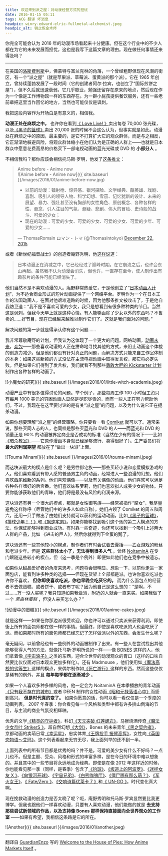 ```yaml
---
title: 欢迎来到派之屋：对动漫经营方式的担忧
date: 2016-01-15 05:11
tags: ACG 翻译 坏消息
headpic: winry-edward-elric-fullmetal-alchemist.jpeg
headpic_alt: 钢之炼金术师
---
```


你完全可能会认为 2016 年的动漫市场看起来十分健康。但在这个行业中的不少人都在为它的未来发展而担忧，这也是我写下这篇文章的理由。现在做任何事情还来得及吗？

<!--more-->

----------

在美国的[洛斯费利斯](https://goo.gl/maps/MU3oLqc8YZL2)中，佛蒙特与富兰克林的角落，一个曾经粗野但现在风潮的街区，有一个“派之屋”（就是苹果派、草莓派、蛋黄派的那个派）。它在 1965 年创立，曾持续蓬勃发展了一段时间（它的创建者阿尔·拉宾，也创立了“国际煎饼之屋”），但不久后就迅速衰弱。它几乎歇业，勉强还留存在原来的地点，然后现在作为一个像是工作博物馆一样的东西存在。为一群小屁孩提供餐饮服务，还有一些老前辈把这里当作回忆的地方，当然也可能仅仅是讽刺。

我把这段内容作为开场白是有意义的，相信我。

**动漫正处在麻烦之中。** 也许你在看到[《 Love Live! 》](http://bangumi.tv/subject/49294)卖出每卷 70,000 张光碟，以及[《黑子的篮球》](http://bangumi.tv/subject/23684)卖出 20,000 张的时候不会这么认为，但事实就是如此。动漫处在麻烦之中的原因，最主要的，是它不打算扩大它的观众群体，而是与之相反，它正渐渐地躲避风险，将观众群体缩小在他们认为是正确的人群上——也就是日本群众中愿意花费高昂的价格买下一部电视动画的蓝光光碟或 DVD 的 **小部分人** 。

不相信我吗？那你应该会相信托马斯·罗明，他发了[这条推文](https://twitter.com/Thomasintokyo/status/679101850189217792)：

>	Anime before - Anime now  
>	![Anime before - Anime now]({{ site.baseurl }}/images/2016/01/anime-before-now.jpg)
>	
>	-	以前的动漫：镭射枪、惊异感、银河探险、文学经典、酷英雄、戏剧、喜剧、吸引人的领导人物、科学幻想、雪茄、记忆犹新的设计、未来的展望、暴力、强壮甚至没有胸部的女性角色、原创概念、各种各样的性、悬念、引人注目的气氛、悬疑、悲剧、伟大的冒险、史诗般的战斗、可爱的少女；
>	-	现在的动漫：可爱的少女、可爱的少女、可爱的少女、可爱的少年、可爱的少女……
>	
>	&mdash; ThomasRomain ロマン・トマ (@Thomasintokyo) [December 22, 2015](https://twitter.com/Thomasintokyo/status/679101850189217792)

或者《新世纪福音战士》的创造者庵野秀明，他[这样说](http://www.techtimes.com/articles/55317/20150526/evangelion-creator-hideaki-anno-thinks-anime-will-die-within-next-two-decades.htm)道：

>   日本动漫正在消减之中，它已经经过了巅峰时期。在它崩溃之后，也许会东山再起。虽然我不认为动漫会消失，但也许，一直存在至今，使人制作出有趣影片的条件可能已经消失了。

他们当然不是不喜欢动漫的人。庵野非常热爱它，于是他创立了“[日本动画人计划](https://zh.wikipedia.org/wiki/%E6%97%A5%E6%9C%AC%E5%8B%95%E7%95%AB%E4%BA%BA%E5%B1%95%E8%A6%BD%E6%9C%83)”，为不适合商业形式的短片动画提供了一个网络平台。罗明作为一个在日本工作的法国动画人，在面对他艰难道路的时候，因为他那条推文被攻击了，于是他自我防卫道：“我不是不喜欢可爱的少女，我只是想看到有很多种种类的节目。当然这是讽刺，但我今天早上就是这种心情。有人能够画除了少女以外的东西吗？不售卖的……好节目，现在已经越来越难以制作它们了。这就是我们面对的问题。”

解决问题的第一步就是得承认你有这个问题……

我非常尊敬庵野的计划，但我认为这体现了一个更大的问题。网络动画，[动画未来](https://zh.wikipedia.org/wiki/%E9%9D%92%E5%B9%B4%E5%8A%A8%E7%94%BB%E5%88%B6%E4%BD%9C%E8%80%85%E8%82%B2%E6%88%90%E8%AE%A1%E5%88%92)，[众包](https://zh.wikipedia.org/wiki/%E4%BC%97%E5%8C%85)——那些喜欢动漫的人正在拼命地寻找其他的方式，来阻止动画这个体裁的创造力减少。但是他们都没有针对真正的问题，而解决方式只能来自工作室体制的本身：如果这些新颖的方式没法在主流电视动画中取得发言权，那它将必定失败。但是如果它们得到了发言权，我们就看不到那些[勇敢大胆的 Kickstarter 计划](https://en.wikipedia.org/wiki/Little_Witch_Academia)制作出各种各样的动画了。

![小魔女的研究]({{ site.baseurl }}/images/2016/01/little-witch-academia.jpeg)

动漫产业中有很多值得讨论的问题。举个例子，那些每周工作 100 小时但工资只有每月 1000 美元的穷困动画人显然是尽职尽责的，而有一些人正在努力帮助他们。不过，我现在在这里要讨论的是有关“派之屋”的问题，以及为什么说它正在扼杀动漫。

如果你想要理解“派之屋”的经营策略，你只要看一看 [Comiket](https://zh.wikipedia.org/wiki/Comic_Market) 就可以了。通常来说，那些买同人志的人，也同样是那些买蓝光和 DVD 的人——而蓝光和 DVD 的销量正是 90% 的动漫被界定商业是否成功的标准（当然在少有的情况下——比如[《暗杀教室》](http://bangumi.tv/subject/106818)——它原作漫画本身就已经足够流行、卖得很好了）。生产委员们将 **最大的利润期望** 都放在了“做出一块派”上面。

![Touma Minami]({{ site.baseurl }}/images/2016/01/touma-minami.jpeg)

而这块派最大的楔点是什么呢？是男性御宅族——那些买轻小说和恋爱模拟游戏的人。他们喜欢看到有带入感的普通男主角的动画，经常进入一些浪漫的幻想。他们喜欢[西尾维新](https://zh.wikipedia.org/wiki/%E8%A5%BF%E5%B0%BE%E7%B6%AD%E6%96%B0)的系列。他们喜欢偶像——以及有关偶像的动画。他们喜欢可以满足各种各样嗜好的后宫番。他们喜欢妹系萝莉，他们也喜欢拟人成美少女的物体。只要你能够获取他们的青睐，他们将是最没有风险的利润来源。

这块派还有另一个很大的楔点，那就是女性御宅族——经常被指作“腐女”，我尽量避免这样称呼（尽管她们中的许多人如此自称）。她们占领了 Comiket 的周五和周六，还用一只手做出了由她们支持就可以获利的运动动画，比如[《黑子的篮球》](http://bangumi.tv/subject/23684)，[《排球少年！！》](http://bangumi.tv/subject/84171)和[《飙速宅男》](http://bangumi.tv/subject/59583)。如果你能够找到吸引这个派的第二大楔点的方法，你保证能够得到商业成功。有时靠一些奇迹，你还可以找到一个吸引上述两大人群的产品，比如 《进击的巨人》，然后你就得到下金蛋的鹅了。

这块派还有一些其他较小的楔点，制作者们有时会试着去囊括——[乙女游戏](https://en.wikipedia.org/wiki/Otome_game)的粉丝和老派少年。但是 **这些群体太小了，无法得到很多人气** 。曾经 [NoitaminA](https://zh.wikipedia.org/wiki/NoitaminA) 在专门跟随这些较小的楔点，但（这一季是个例外）即便如此他们也在竞争中被遗忘。

如果你从甜品爱好者的角度来思考，问题将会很明显。想象一下，以前你走进一家面包店，能看到许多种类的选择——但现在货架上全部都是派。也许你喜欢吃派也许你不喜欢， **但你即使喜欢吃派，你也早晚会吃厌它的。** 而为什么面包点的经营者不去做蛋糕、或者饼干、或者布丁呢？因为他自己是这么想的：“是啊，不过……万一没人买呢？我只知道如果我做派，附近的人就会一直来买。如果我做了一个 *黑森林蛋糕* ，但没人来买怎么办？”

![动漫中的蛋糕]({{ site.baseurl }}/images/2016/01/anime-cakes.jpeg)

就是这样——如果在你那边派很受欢迎，你也许可以通过只卖派来获得利润，即使街上所有的面包师都在做一样的事情。但最终，即使是喜欢吃派的人也会吃厌了派。而如果那时所有的面包师都已经忘记了怎样做派以外的东西，会发生什么呢？

毫无疑问，以前曾经也有一些例外的动画被制作了出来。有一些人在尝试找出其他能够获得人气的方法，就像托马斯·罗明所说的一样——像 [BONES](https://zh.wikipedia.org/wiki/BONES_(%E5%8B%95%E7%95%AB%E8%A3%BD%E4%BD%9C%E5%85%AC%E5%8F%B8)) 这样的人，他们拿着像[《宇宙浪子》](http://bangumi.tv/subject/80864)之类的东西，迎合全世界的动漫观众的胃口（这样的口味自然要比仅仅面对日本观众更加多样化）。还有 Madmouse ，他们使用如[《魔法高校的劣等生》](http://bangumi.tv/subject/84872)这样的楔点，来偶尔制作如[《死亡游行》](http://bangumi.tv/subject/116742)这样的东西。然而这些仅仅是稀有的例外，并且 **每年每季都在逐渐减少** 。

如果一个人喜欢多种多样的风格，他一定会为 NoitaminA 在本季播放的青年动画[《只有我不存在的城市》](http://bangumi.tv/subject/137722)或者 DEEN 制作的女性动画[《昭和元禄落语心中》](http://bangumi.tv/subject/119394)而感到高兴。 **但是时代真的变了。** 如果你愿意的话，你可以看一看仅仅是一个季度的动画列表， 2007 年春季：你会看见每一个风格和类型中都有许多排山倒海的节目，与主流的商业气氛交相辉映。

优秀的文学[《精灵的守护者》](http://bangumi.tv/subject/1976)，科幻[《天元突破 红莲螺岩》](http://bangumi.tv/subject/770)，马猴烧酒传奇[《魔法少女奈叶 StrikerS 》](http://bangumi.tv/subject/1264)，超自然幻想[《大剑》](http://bangumi.tv/subject/982)，Bones 的未来青年[《黑之契约者》](http://bangumi.tv/subject/292)，京都动画的卖萌日常[《幸运星》](http://bangumi.tv/subject/276)，忠实体育[《王牌投手 振臂高挥》](http://bangumi.tv/subject/1267)，女性向[《英国恋物语～艾玛》](http://bangumi.tv/subject/1964)。这个列表看起来无穷无尽，我上面列举的还不到一半。

上面列表中的所有节目都是优秀的吗？并不是。可爱的美少女有什么不好吗？一点儿也不。但是主题、受众、风格和形式的丰富多样，是在今日的环境中难以想象的。并且其中的一些节目将永远地成为经典。即使是在像 2012 年这样近的时候，你也能看见那一季（同样，是春季）包含了[《钓球》](http://bangumi.tv/subject/33255)、[《坂道上的阿波罗》](http://bangumi.tv/subject/29426)、[《迷样女友 X 》](http://bangumi.tv/subject/29323)、[《向银河开球》](http://bangumi.tv/subject/31374)、[《宇宙兄弟》](http://bangumi.tv/subject/28533)、[《白熊咖啡厅》](http://bangumi.tv/subject/32318)、[《僵尸哪有那么萌？》](http://bangumi.tv/subject/28230)、[《军火女王》](http://bangumi.tv/subject/29073)、[《 Fate/Zero 》](http://bangumi.tv/subject/10639)、[《交响诗篇优莱卡 7 》](http://bangumi.tv/subject/1759)和[《 UN-GO 》](http://bangumi.tv/subject/18636)。时代变化真大啊。

现在挽救动漫的创造力是否太晚了呢？呃，庵野秀明和托马斯·罗宾显然要比我更博学。但我也跟他们一样喜欢动漫，只要有人喜欢动漫，他们能做的就是 **去支持那些尝试新领域的作品，以及支持像 Bones 那样保持直接面向全世界观众的工作室** ——如果有希望，我相信这条路是它的所在。

![Another]({{ site.baseurl }}/images/2016/01/another.jpeg)

-------

翻译自 [GuardianEnzo](http://myanimelist.net/profile/GuardianEnzo) 写的 [Welcome to the House of Pies: How Anime Markets Itself](http://myanimelist.net/featured/1289) 。
